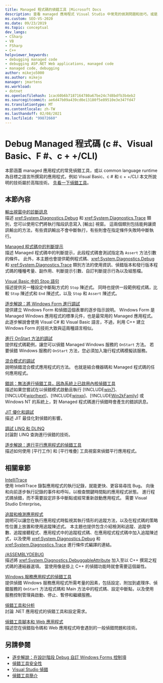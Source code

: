 ```yaml
---
title: Managed 程式碼的偵錯工具 |Microsoft Docs
description: 查看 managed 應用程式 Visual Studio 中常見的偵測問題和技巧，或是以 common language runtime 為目標的語言撰寫的應用程式。
ms.custom: SEO-VS-2020
ms.date: 09/23/2019
ms.topic: conceptual
dev_langs:
- CSharp
- VB
- FSharp
- C++
helpviewer_keywords:
- debugging managed code
- debugging ASP.NET Web applications, managed code
- managed code, debugging
author: mikejo5000
ms.author: mikejo
manager: jmartens
ms.workload:
- dotnet
ms.openlocfilehash: 1cac60b6b7187164780a67be24c7d8bdfb3b4eb2
ms.sourcegitcommit: ae6d47b09a439cd0e13180f5e89510e3e347fd47
ms.translationtype: MT
ms.contentlocale: zh-TW
ms.lasthandoff: 02/08/2021
ms.locfileid: "99872660"
---
```

# <a name="debug-managed-code-c-visual-basic-f-ccli"></a>Debug Managed 程式碼 (c #、Visual Basic、F #、c + +/CLI) 

本節涵蓋 managed 應用程式的常見偵錯工具，或以 common language runtime 為目標之語言所撰寫的應用程式，例如 Visual Basic、c # 和 c + +/CLI 本文所說明的技術屬於高階技術。 [先看一下偵錯工具](../debugger/debugger-feature-tour.md)。

## <a name="in-this-section"></a>本節內容

[輸出視窗中的診斷訊息](../debugger/diagnostic-messages-in-the-output-window.md)\
描述 <xref:System.Diagnostics.Debug> 和 <xref:System.Diagnostics.Trace> 類別，您可以使用它們將執行階段訊息寫入 [輸出] 視窗。 這兩個類別包括能夠讓資訊輸出的方法，有些資訊輸出不會中斷執行，有些則會在指定條件失敗時中斷執行。

[Managed 程式碼中的判斷提示](../debugger/assertions-in-managed-code.md)\
描述 Managed 程式碼中的判斷提示，此段程式碼會測試指定為 `Assert` 方法引數的條件。 此外，本主題也會提供範例程式碼、<xref:System.Diagnostics.Debug> 和 <xref:System.Diagnostics.Trace> 類別方法的使用資訊、偵錯版本和發行版本程式碼的種種考量、副作用、判斷提示引數、自訂判斷提示行為以及組態檔。

[Visual Basic 中的 Stop 語句](../debugger/stop-statements-in-visual-basic.md)\
描述提供另一種設定中斷點方式的 `Stop` 陳述式。 同時也提供一段範例程式碼，比較 `Stop` 陳述式和 `End` 陳述式，以及 `Stop` 和 `Assert` 陳述式。

[逐步解說：將 Windows Form 進行調試](../debugger/walkthrough-debugging-a-windows-form.md)\
提供建立 Windows Form 和偵錯這個表單的逐步指示說明。 Windows Form 是 Managed Windows 應用程式的標準元件，也是最常用的 Managed 應用程式。 此逐步解說會使用 Visual C# 和 Visual Basic 語言，不過，利用 C++ 建立 Windows Form 的技術大致與這兩種語言相似。

[進行 OnStart 方法的調試](../debugger/how-to-debug-the-onstart-method.md)\
提供程式碼範例，讓您可以偵錯 Managed Windows 服務的 `OnStart` 方法。 若要偵錯 Windows 服務的 `OnStart` 方法，您必須加入幾行程式碼模擬該服務。

[混合模式的調試](../debugger/debugging-mixed-mode-applications.md)\
說明偵錯混合模式應用程式的方法。 也就是結合機器碼和 Managed 程式碼的任何應用程式。

[錯誤：無法進行偵錯工具，因為系統上已啟用內核偵錯工具](../debugger/error-debugging-isn-t-possible-because-a-kernel-debugger-is-enabled-on-the-system.md)\
描述如果您嘗試在以偵錯模式啟動且執行 [!INCLUDE[win7](../debugger/includes/win7_md.md)]、[!INCLUDE[wiprlhext](../debugger/includes/wiprlhext_md.md)]、[!INCLUDE[winxp](../code-quality/includes/winxp_md.md)]、[!INCLUDE[Win2kFamily](../code-quality/includes/win2kfamily_md.md)] 或 Windows NT 的系統上，對 Managed 程式碼進行偵錯時會產生的錯誤訊息。

[JIT 優化和調試](../debugger/jit-optimization-and-debugging.md)\
描述 JIT 最佳化對偵錯的影響。

[調試 LINQ 和 DLINQ](../debugger/debugging-linq.md)\
討論對 LINQ 查詢進行偵錯的技術。

[逐步解說：進行平行應用程式的偵錯工具](../debugger/walkthrough-debugging-a-parallel-application.md)\
描述如何使用 [平行工作] 和 [平行堆疊] 工具視窗來偵錯平行應用程式。

## <a name="related-sections"></a>相關章節

[IntelliTrace](../debugger/intellitrace.md)\
使用 IntelliTrace 錄製應用程式的執行記錄，就能更快、更容易尋找 Bug。 向後和向前逐步執行記錄的事件和呼叫，以檢查關鍵時間點的應用程式狀態。 進行程式碼偵錯，而不需要設定許多中斷點或經常重新啟動應用程式。 需要 Visual Studio Enterprise。

[追蹤和檢測應用程式](/dotnet/framework/debug-trace-profile/tracing-and-instrumenting-applications)\
說明可以讓您在執行應用程式時監視其執行情形的追蹤方法，以及在程式碼的策略性位置上放置和使用追蹤陳述式。 本主題也提供包含介紹檢測和追蹤、追蹤參數、追蹤接聽程式、應用程式中的追蹤程式碼、在應用程式程式碼中加入追蹤陳述式，以及使用 <xref:System.Diagnostics.Debug> 和 <xref:System.Diagnostics.Trace> 進行條件式編譯的連結。

[/ASSEMBLYDEBUG](/cpp/build/reference/assemblydebug-add-debuggableattribute)\
描述將 <xref:System.Diagnostics.DebuggableAttribute> 加入至以 C++ 撰寫之程式碼的連結器選項。 當使用像是掛上 C++ 的偵錯功能時就會需要這個屬性。

[Windows 服務應用程式的偵錯工具](/dotnet/framework/windows-services/how-to-debug-windows-service-applications)\
提供偵錯 Windows 服務應用程式所需考量的因素，包括設定、附加到處理序、偵錯服務的 `OnStart` 方法程式碼和 Main 方法中的程式碼、設定中斷點，以及使用服務控制管理員啟動、停止、暫停和繼續服務。

[偵錯工具和分析](/dotnet/framework/debug-trace-profile/index)\
討論 .NET 應用程式的偵錯工具和設定需求。

[偵錯工具腳本和 Web 應用程式](how-to-enable-debugging-for-aspnet-applications.md)\
描述您在偵錯指令碼和 Web 應用程式時會遇到的一般偵錯問題和技術。

## <a name="see-also"></a>另請參閱

- [逐步解說：在設計階段 Debug 自訂 Windows Forms 控制項](/dotnet/framework/winforms/controls/walkthrough-debugging-custom-windows-forms-controls-at-design-time)
- [偵錯工具安全性](../debugger/debugger-security.md)
- [Visual Studio 偵錯](../debugger/index.yml)
- [偵錯工具簡介](../debugger/debugger-feature-tour.md)